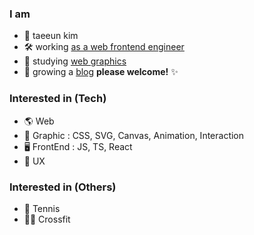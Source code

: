 ### I am

- 👋 taeeun kim 
- 🛠 working [as a web frontend engineer](https://naver-career.gitbook.io/kr/service/search/reliability-platform/search-fe)
- 🔮 studying [web graphics](https://github.com/taenykim/awesome-web-graphics)
- 🌳 growing a [blog](https://taeny.dev) **please welcome!** ✨

### Interested in (Tech)
- 🌎 Web
- 🎨 Graphic : CSS, SVG, Canvas, Animation, Interaction
- 🖥 FrontEnd : JS, TS, React
- 🌸 UX
 
### Interested in (Others)
- 🎾 Tennis
- 🏋️‍♀️ Crossfit
